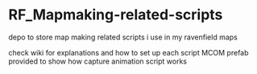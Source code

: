 # RF_Mapmaking-related-scripts
depo to store map making related scripts i use in my ravenfield maps

check wiki for explanations and how to set up each script
MCOM prefab provided to show how capture animation script works
